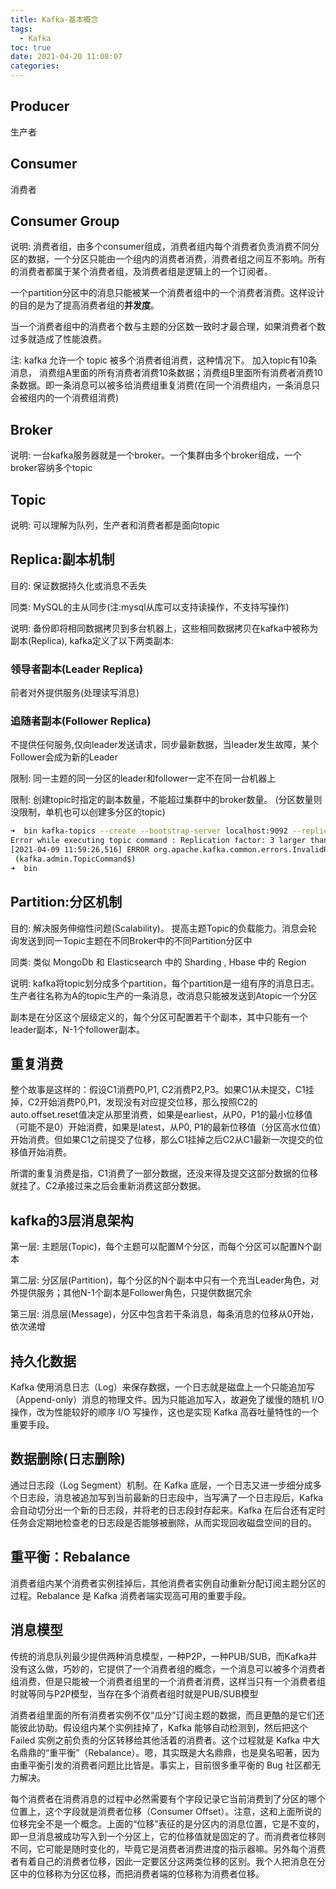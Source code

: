 ```yaml
---
title: Kafka-基本概念
tags:
  - Kafka
toc: true
date: 2021-04-20 11:08:07
categories:
---
```



## Producer
生产者

## Consumer
消费者

## Consumer Group
说明: 消费者组，由多个consumer组成，消费者组内每个消费者负责消费不同分区的数据，一个分区只能由一个组内的消费者消费，消费者组之间互不影响。所有的消费者都属于某个消费者组，及消费者组是逻辑上的一个订阅者。

一个partition分区中的消息只能被某一个消费者组中的一个消费者消费。这样设计的目的是为了提高消费者组的**并发度**。

当一个消费者组中的消费者个数与主题的分区数一致时才最合理，如果消费者个数过多就造成了性能浪费。

注: kafka 允许一个 topic 被多个消费者组消费，这种情况下。 加入topic有10条消息， 消费组A里面的所有消费者消费10条数据；消费组B里面所有消费者消费10条数据。即一条消息可以被多给消费组重复消费(在同一个消费组内，一条消息只会被组内的一个消费组消费)

## Broker

说明: 一台kafka服务器就是一个broker。一个集群由多个broker组成，一个broker容纳多个topic

## Topic

说明: 可以理解为队列，生产者和消费者都是面向topic

## Replica:副本机制

目的: 保证数据持久化或消息不丢失

同类: MySQL的主从同步(注:mysql从库可以支持读操作，不支持写操作)

说明: 备份即将相同数据拷贝到多台机器上，这些相同数据拷贝在kafka中被称为副本(Replica), kafka定义了以下两类副本: 

### 领导者副本(Leader Replica)
  前者对外提供服务(处理读写消息)

### 追随者副本(Follower Replica)
  不提供任何服务,仅向leader发送请求，同步最新数据，当leader发生故障，某个Follower会成为新的Leader

限制: 同一主题的同一分区的leader和follower一定不在同一台机器上

限制: 创建topic时指定的副本数量，不能超过集群中的broker数量。 (分区数量则没限制，单机也可以创建多分区的topic)

```bash
➜  bin kafka-topics --create --bootstrap-server localhost:9092 --replication-factor 3 --partitions 3 --topic test2
Error while executing topic command : Replication factor: 3 larger than available brokers: 1.
[2021-04-09 11:59:26,516] ERROR org.apache.kafka.common.errors.InvalidReplicationFactorException: Replication factor: 3 larger than available brokers: 1.
 (kafka.admin.TopicCommand$)
➜  bin
```

## Partition:分区机制 

目的: 解决服务伸缩性问题(Scalability)。 提高主题Topic的负载能力。消息会轮询发送到同一Topic主题在不同Broker中的不同Partition分区中

同类: 类似 MongoDb 和 Elasticsearch 中的 Sharding , Hbase 中的 Region

说明: kafka将topic划分成多个partition，每个partition是一组有序的消息日志。生产者往名称为A的topic生产的一条消息，改消息只能被发送到Atopic一个分区

副本是在分区这个层级定义的，每个分区可配置若干个副本，其中只能有一个leader副本，N-1个follower副本。

## 重复消费

整个故事是这样的：假设C1消费P0,P1, C2消费P2,P3。如果C1从未提交，C1挂掉，C2开始消费P0,P1，发现没有对应提交位移，那么按照C2的auto.offset.reset值决定从那里消费，如果是earliest，从P0，P1的最小位移值（可能不是0）开始消费，如果是latest，从P0, P1的最新位移值（分区高水位值）开始消费。但如果C1之前提交了位移，那么C1挂掉之后C2从C1最新一次提交的位移值开始消费。

所谓的重复消费是指，C1消费了一部分数据，还没来得及提交这部分数据的位移就挂了。C2承接过来之后会重新消费这部分数据。

## kafka的3层消息架构

第一层: 主题层(Topic)，每个主题可以配置M个分区，而每个分区可以配置N个副本

第二层: 分区层(Partition)，每个分区的N个副本中只有一个充当Leader角色，对外提供服务；其他N-1个副本是Follower角色，只提供数据冗余

第三层: 消息层(Message)，分区中包含若干条消息，每条消息的位移从0开始，依次递增

## 持久化数据

Kafka 使用消息日志（Log）来保存数据，一个日志就是磁盘上一个只能追加写（Append-only）消息的物理文件。因为只能追加写入，故避免了缓慢的随机 I/O 操作，改为性能较好的顺序 I/O 写操作，这也是实现 Kafka 高吞吐量特性的一个重要手段。

## 数据删除(日志删除)

通过日志段（Log Segment）机制。在 Kafka 底层，一个日志又进一步细分成多个日志段，消息被追加写到当前最新的日志段中，当写满了一个日志段后，Kafka 会自动切分出一个新的日志段，并将老的日志段封存起来。Kafka 在后台还有定时任务会定期地检查老的日志段是否能够被删除，从而实现回收磁盘空间的目的。

## 重平衡：Rebalance

消费者组内某个消费者实例挂掉后，其他消费者实例自动重新分配订阅主题分区的过程。Rebalance 是 Kafka 消费者端实现高可用的重要手段。

## 消息模型

传统的消息队列最少提供两种消息模型，一种P2P，一种PUB/SUB，而Kafka并没有这么做，巧妙的，它提供了一个消费者组的概念，一个消息可以被多个消费者组消费，但是只能被一个消费者组里的一个消费者消费，这样当只有一个消费者组时就等同与P2P模型，当存在多个消费者组时就是PUB/SUB模型

消费者组里面的所有消费者实例不仅“瓜分”订阅主题的数据，而且更酷的是它们还能彼此协助。假设组内某个实例挂掉了，Kafka 能够自动检测到，然后把这个 Failed 实例之前负责的分区转移给其他活着的消费者。这个过程就是 Kafka 中大名鼎鼎的“重平衡”（Rebalance）。嗯，其实既是大名鼎鼎，也是臭名昭著，因为由重平衡引发的消费者问题比比皆是。事实上，目前很多重平衡的 Bug 社区都无力解决。

每个消费者在消费消息的过程中必然需要有个字段记录它当前消费到了分区的哪个位置上，这个字段就是消费者位移（Consumer Offset）。注意，这和上面所说的位移完全不是一个概念。上面的“位移”表征的是分区内的消息位置，它是不变的，即一旦消息被成功写入到一个分区上，它的位移值就是固定的了。而消费者位移则不同，它可能是随时变化的，毕竟它是消费者消费进度的指示器嘛。另外每个消费者有着自己的消费者位移，因此一定要区分这两类位移的区别。我个人把消息在分区中的位移称为分区位移，而把消费者端的位移称为消费者位移。